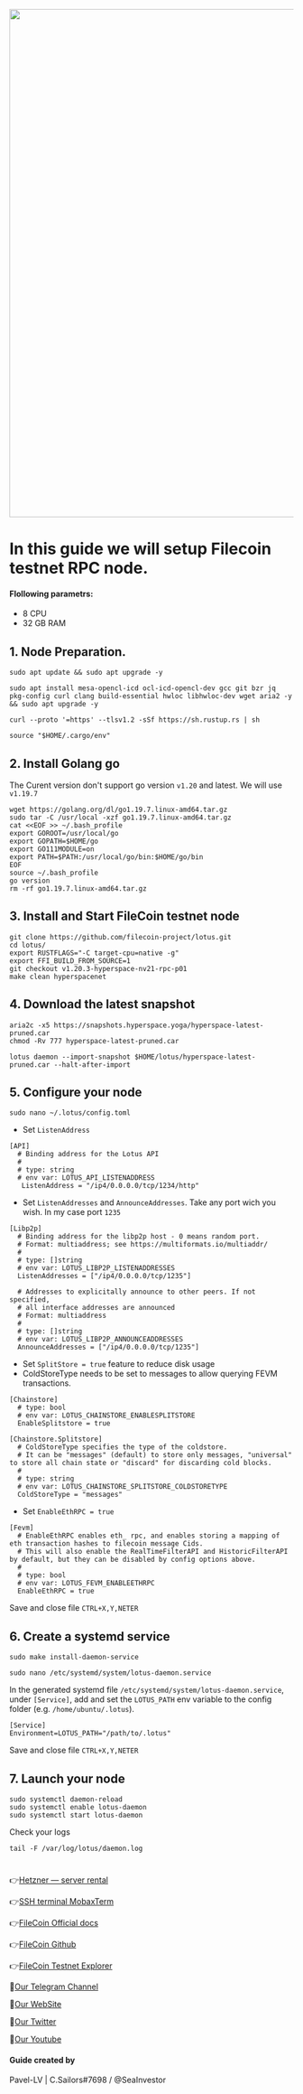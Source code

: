 <p align="center">
 <img src="https://i.postimg.cc/pLfCmhCM/143690-art-kosmos-nebo-cifrovoe-iskusstvo-zelenyj-1920x1080.jpg"width="900"/></a>
</p>

# In this guide we will setup Filecoin testnet RPC node.

#### Flollowing parametrs:
- 8 CPU 
- 32 GB RAM

## 1. Node Preparation.
```
sudo apt update && sudo apt upgrade -y
```
```
sudo apt install mesa-opencl-icd ocl-icd-opencl-dev gcc git bzr jq pkg-config curl clang build-essential hwloc libhwloc-dev wget aria2 -y && sudo apt upgrade -y
```
```
curl --proto '=https' --tlsv1.2 -sSf https://sh.rustup.rs | sh
```
```
source "$HOME/.cargo/env"
```
## 2. Install Golang go
The Curent version don't support go version `v1.20` and latest. We will use `v1.19.7`
```
wget https://golang.org/dl/go1.19.7.linux-amd64.tar.gz
sudo tar -C /usr/local -xzf go1.19.7.linux-amd64.tar.gz
cat <<EOF >> ~/.bash_profile
export GOROOT=/usr/local/go
export GOPATH=$HOME/go
export GO111MODULE=on
export PATH=$PATH:/usr/local/go/bin:$HOME/go/bin
EOF
source ~/.bash_profile
go version
rm -rf go1.19.7.linux-amd64.tar.gz
```
## 3. Install and Start FileCoin testnet node
```
git clone https://github.com/filecoin-project/lotus.git
cd lotus/
export RUSTFLAGS="-C target-cpu=native -g"
export FFI_BUILD_FROM_SOURCE=1
git checkout v1.20.3-hyperspace-nv21-rpc-p01
make clean hyperspacenet
```
## 4. Download the latest snapshot
```
aria2c -x5 https://snapshots.hyperspace.yoga/hyperspace-latest-pruned.car
chmod -Rv 777 hyperspace-latest-pruned.car
```
```
lotus daemon --import-snapshot $HOME/lotus/hyperspace-latest-pruned.car --halt-after-import
```

## 5. Configure your node 
```
sudo nano ~/.lotus/config.toml
```
- Set `ListenAddress`
```
[API]
  # Binding address for the Lotus API
  #
  # type: string
  # env var: LOTUS_API_LISTENADDRESS
   ListenAddress = "/ip4/0.0.0.0/tcp/1234/http"
```
- Set `ListenAddresses` and `AnnounceAddresses`. Take any port wich you wish. In my case port `1235`
```
[Libp2p]
  # Binding address for the libp2p host - 0 means random port.
  # Format: multiaddress; see https://multiformats.io/multiaddr/
  #
  # type: []string
  # env var: LOTUS_LIBP2P_LISTENADDRESSES
  ListenAddresses = ["/ip4/0.0.0.0/tcp/1235"]

  # Addresses to explicitally announce to other peers. If not specified,
  # all interface addresses are announced
  # Format: multiaddress
  #
  # type: []string
  # env var: LOTUS_LIBP2P_ANNOUNCEADDRESSES
  AnnounceAddresses = ["/ip4/0.0.0.0/tcp/1235"]
```
- Set `SplitStore = true` feature to reduce disk usage
- ColdStoreType needs to be set to messages to allow querying FEVM transactions.
```
[Chainstore]
  # type: bool
  # env var: LOTUS_CHAINSTORE_ENABLESPLITSTORE
  EnableSplitstore = true
 
[Chainstore.Splitstore]
  # ColdStoreType specifies the type of the coldstore.
  # It can be "messages" (default) to store only messages, "universal" to store all chain state or "discard" for discarding cold blocks.
  #
  # type: string
  # env var: LOTUS_CHAINSTORE_SPLITSTORE_COLDSTORETYPE
  ColdStoreType = "messages"
```
- Set `EnableEthRPC = true`
```
[Fevm]
  # EnableEthRPC enables eth_ rpc, and enables storing a mapping of eth transaction hashes to filecoin message Cids.
  # This will also enable the RealTimeFilterAPI and HistoricFilterAPI by default, but they can be disabled by config options above.
  #
  # type: bool
  # env var: LOTUS_FEVM_ENABLEETHRPC
  EnableEthRPC = true
```
Save and close file `CTRL+X,Y,NETER`
## 6. Create a systemd service
```
sudo make install-daemon-service
```
```
sudo nano /etc/systemd/system/lotus-daemon.service
```
In the generated systemd file `/etc/systemd/system/lotus-daemon.service`, under `[Service]`,  add and set the `LOTUS_PATH` env variable to the config folder (e.g. `/home/ubuntu/.lotus`).
```
[Service]
Environment=LOTUS_PATH="/path/to/.lotus"
```
Save and close file `CTRL+X,Y,NETER`
## 7. Launch your node
```
sudo systemctl daemon-reload
sudo systemctl enable lotus-daemon
sudo systemctl start lotus-daemon
```
Check your logs 
```
tail -F /var/log/lotus/daemon.log
```

#

👉[Hetzner — server rental](https://hetzner.cloud/?ref=NY9VHC3PPsL0)

👉[SSH terminal MobaxTerm](https://mobaxterm.mobatek.net/download.html)

👉[FileCoin Official docs](https://kb.factor8.io/docs/filecoin/testnets/hyperspace)

👉[FileCoin Github](https://github.com/filecoin-project/lotus)

👉[FileCoin Testnet Explorer](https://hyperspace.filfox.info/en/tipset)

🔰[Our Telegram Channel](https://t.me/CryptoSailorsAnn)

🔰[Our WebSite](cryptosailors.tech)

🔰[Our Twitter](https://twitter.com/Crypto_Sailors)

🔰[Our Youtube](https://www.youtube.com/@CryptoSailors)

#### Guide created by 
Pavel-LV | C.Sailors#7698 / @SeaInvestor
